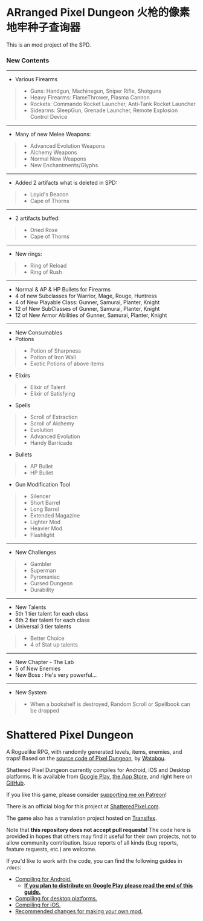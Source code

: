 # ARranged Pixel Dungeon 火枪的像素地牢种子查询器

This is an mod project of the SPD.


### New Contents
_______
- Various Firearms
> - Guns: Handgun, Machinegun, Sniper Rifle, Shotguns
> - Heavy Firearms: FlameThrower, Plasma Cannon
> - Rockets: Commando Rocket Launcher, Anti-Tank Rocket Launcher
> - Sidearms: SleepGun, Grenade Launcher, Remote Explosion Control Device
________
- Many of new Melee Weapons:
> - Advanced Evolution Weapons
> - Alchemy Weapons
> - Normal New Weapons
> - New Enchantments/Glyphs
________
- Added 2 artifacts what is deleted in SPD:
> - Loyid's Beacon
> - Cape of Thorns
________
- 2 artifacts buffed:
> - Dried Rose
> - Cape of Thorns
________
- New rings:
> - Ring of Reload
> - Ring of Rush
________
- Normal & AP & HP Bullets for Firearms
- 4 of new Subclasses for Warrior, Mage, Rouge, Huntress
- 4 of New Playable Class: Gunner, Samurai, Planter, Knight
- 12 of New SubClasses of Gunner, Samurai, Planter, Knight
- 12 of New Armor Abilities of Gunner, Samurai, Planter, Knight
________
- New Consumables
- Potions
> - Potion of Sharpness
> - Potion of Iron Wall
> - Exotic Potions of above items
- Elixirs
> - Elixir of Talent
> - Elixir of Satisfying
- Spells
> - Scroll of Extraction
> - Scroll of Alchemy
> - Evolution
> - Advanced Evolution
> - Handy Barricade
- Bullets
> - AP Bullet
> - HP Bullet
- Gun Modification Tool
> - Silencer
> - Short Barrel
> - Long Barrel
> - Extended Magazine
> - Lighter Mod
> - Heavier Mod
> - Flashlight
________
- New Challenges
> - Gambler
> - Superman
> - Pyromaniac
> - Cursed Dungeon
> - Durability
________
- New Talents
- 5th 1 tier talent for each class
- 6th 2 tier talent for each class
- Universal 3 tier talents
> - Better Choice
> - 4 of Stat up talents
________
- New Chapter - The Lab
- 5 of New Enemies
- New Boss : He's very powerful...
________
- New System
> - When a bookshelf is destroyed, Random Scroll or Spellbook can be dropped

# Shattered Pixel Dungeon

A Roguelike RPG, with randomly generated levels, items, enemies, and traps! Based on the [source code of Pixel Dungeon](https://github.com/00-Evan/pixel-dungeon-gradle), by [Watabou](https://www.watabou.ru).

Shattered Pixel Dungeon currently compiles for Android, iOS and Desktop platforms. It is available from [Google Play](https://play.google.com/store/apps/details?id=com.shatteredpixel.shatteredpixeldungeon), [the App Store](https://apps.apple.com/app/shattered-pixel-dungeon/id1563121109), and right here on [GitHub](https://github.com/00-Evan/shattered-pixel-dungeon/releases).

If you like this game, please consider [supporting me on Patreon](https://www.patreon.com/ShatteredPixel)!

There is an official blog for this project at [ShatteredPixel.com](https://www.shatteredpixel.com).

The game also has a translation project hosted on [Transifex](https://www.transifex.com/shattered-pixel/shattered-pixel-dungeon/).

Note that **this repository does not accept pull requests!** The code here is provided in hopes that others may find it useful for their own projects, not to allow community contribution. Issue reports of all kinds (bug reports, feature requests, etc.) are welcome.

If you'd like to work with the code, you can find the following guides in `/docs`:
- [Compiling for Android.](docs/getting-started-android.md)
    - **[If you plan to distribute on Google Play please read the end of this guide.](docs/getting-started-android.md#distributing-your-apk)**
- [Compiling for desktop platforms.](docs/getting-started-desktop.md)
- [Compiling for iOS.](docs/getting-started-ios.md)
- [Recommended changes for making your own mod.](docs/recommended-changes.md)
